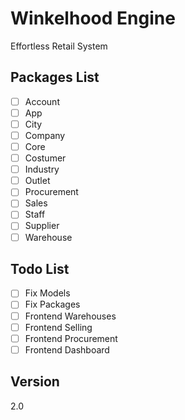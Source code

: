 Winkelhood Engine
=========

Effortless Retail System

Packages List
----

- [ ] Account
- [ ] App
- [ ] City
- [ ] Company
- [ ] Core
- [ ] Costumer
- [ ] Industry
- [ ] Outlet
- [ ] Procurement
- [ ] Sales
- [ ] Staff
- [ ] Supplier
- [ ] Warehouse

Todo List
----

- [ ] Fix Models
- [ ] Fix Packages
- [ ] Frontend Warehouses
- [ ] Frontend Selling
- [ ] Frontend Procurement
- [ ] Frontend Dashboard

Version
----

2.0

